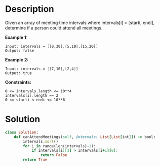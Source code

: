 # Description
Given an array of meeting time intervals where intervals[i] = [starti, endi], determine if a person could attend all meetings.

**Example 1:**
```
Input: intervals = [[0,30],[5,10],[15,20]]
Output: false
```
**Example 2:**
```
Input: intervals = [[7,10],[2,4]]
Output: true
```
**Constraints:**
```
0 <= intervals.length <= 10**4
intervals[i].length == 2
0 <= starti < endi <= 10**6
```
# Solution
```ruby
class Solution:
    def canAttendMeetings(self, intervals: List[List[int]]) -> bool:
        intervals.sort()
        for i in range(len(intervals)-1):
            if intervals[i][1] > intervals[i+1][0]:
                return False
        return True
```

